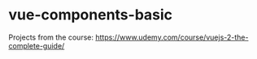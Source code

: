 # vue-components-basic

Projects from the course: https://www.udemy.com/course/vuejs-2-the-complete-guide/
